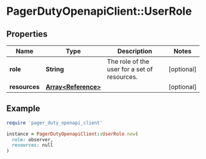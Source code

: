 # PagerDutyOpenapiClient::UserRole

## Properties

| Name | Type | Description | Notes |
| ---- | ---- | ----------- | ----- |
| **role** | **String** | The role of the user for a set of resources. | [optional] |
| **resources** | [**Array&lt;Reference&gt;**](Reference.md) |  | [optional] |

## Example

```ruby
require 'pager_duty_openapi_client'

instance = PagerDutyOpenapiClient::UserRole.new(
  role: observer,
  resources: null
)
```

